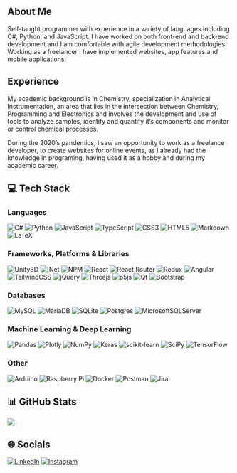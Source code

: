## About Me

Self-taught programmer with experience in a variety of languages including C#, Python, and JavaScript. I have worked on both front-end and back-end development and I am comfortable with agile development methodologies. Working as a freelancer I have implemented websites, app features and mobile applications.

## Experience

My academic background is in Chemistry, specialization in Analytical Instrumentation, an area that lies in the intersection between Chemistry, Programming and Electronics and involves the development and use of tools to analyze samples, identify and quantify it’s components and monitor or control chemical processes.

During the 2020’s pandemics, I saw an opportunity to work as a freelance developer, to create websites for online events, as I already had the knowledge in programing, having used it as a hobby and during my academic career.

## 💻 Tech Stack

### Languages

![C#](https://img.shields.io/badge/C%23-%23239120.svg?style=flat&logo=c-sharp&logoColor=white)
![Python](https://img.shields.io/badge/Python-3670A0?style=flat&logo=python&logoColor=ffdd54)
![JavaScript](https://img.shields.io/badge/JavaScript-%23323330.svg?style=flat&logo=javascript&logoColor=%23F7DF1E)
![TypeScript](https://img.shields.io/badge/TypeScript-%23007ACC.svg?style=flat&logo=typescript&logoColor=white)
![CSS3](https://img.shields.io/badge/CSS3-%231572B6.svg?style=flat&logo=css3&logoColor=white)
![HTML5](https://img.shields.io/badge/HTML5-%23E34F26.svg?style=flat&logo=html5&logoColor=white)
![Markdown](https://img.shields.io/badge/Markdown-%23000000.svg?style=flat&logo=markdown&logoColor=white)
![LaTeX](https://img.shields.io/badge/LaTeX-%23008080.svg?style=flat&logo=latex&logoColor=white)

### Frameworks, Platforms & Libraries

![Unity3D](https://img.shields.io/badge/Unity3D-000000?style=flat&logo=unity&logoColor=white)
![.Net](https://img.shields.io/badge/.NET-5C2D91?style=flat&logo=.net&logoColor=white)
![NPM](https://img.shields.io/badge/NPM-%23000000.svg?style=flat&logo=npm&logoColor=white)
![React](https://img.shields.io/badge/React-%2320232a.svg?style=flat&logo=react&logoColor=%2361DAFB)
![React Router](https://img.shields.io/badge/React_Router-CA4245?style=flat&logo=react-router&logoColor=white)
![Redux](https://img.shields.io/badge/Redux-%23593d88.svg?style=flat&logo=redux&logoColor=white)
![Angular](https://img.shields.io/badge/Angular-%2320232a.svg?style=flat&logo=angular&logoColor=%23DD0031)
![TailwindCSS](https://img.shields.io/badge/TailwindCSS-%2338B2AC.svg?style=flat&logo=tailwind-css&logoColor=white)
![jQuery](https://img.shields.io/badge/jQuery-%230769AD.svg?style=flat&logo=jquery&logoColor=white)
![Threejs](https://img.shields.io/badge/Three.js-black?style=flat&logo=three.js&logoColor=white)
![p5js](https://img.shields.io/badge/p5.js-ED225D?style=flat&logo=p5.js&logoColor=FFFFFF)
![Qt](https://img.shields.io/badge/Qt-%23217346.svg?style=flat&logo=Qt&logoColor=white)
![Bootstrap](https://img.shields.io/badge/Bootstrap-%23563D7C.svg?style=flat&logo=bootstrap&logoColor=white)

### Databases

![MySQL](https://img.shields.io/badge/MySQL-%2300f.svg?style=flat&logo=mysql&logoColor=white)
![MariaDB](https://img.shields.io/badge/MariaDB-003545?style=flat&logo=mariadb&logoColor=white)
![SQLite](https://img.shields.io/badge/SQLite-%2307405e.svg?style=flat&logo=sqlite&logoColor=white)
![Postgres](https://img.shields.io/badge/Postgres-%23316192.svg?style=flat&logo=postgresql&logoColor=white)
![MicrosoftSQLServer](https://img.shields.io/badge/Microsoft_SQL_Sever-CC2927?style=flat&logo=microsoft%20sql%20server&logoColor=white)

### Machine Learning & Deep Learning

![Pandas](https://img.shields.io/badge/Pandas-%23150458.svg?style=flat&logo=pandas&logoColor=white)
![Plotly](https://img.shields.io/badge/Plotly-%233F4F75.svg?style=flat&logo=plotly&logoColor=white)
![NumPy](https://img.shields.io/badge/Numpy-%23013243.svg?style=flat&logo=numpy&logoColor=white)
![Keras](https://img.shields.io/badge/Keras-%23D00000.svg?style=flat&logo=Keras&logoColor=white)
![scikit-learn](https://img.shields.io/badge/SciKit--Learn-%23F7931E.svg?style=flat&logo=scikit-learn&logoColor=white)
![SciPy](https://img.shields.io/badge/SciPy-%230C55A5.svg?style=flat&logo=scipy&logoColor=%white)
![TensorFlow](https://img.shields.io/badge/TensorFlow-%23FF6F00.svg?style=flat&logo=TensorFlow&logoColor=white)

### Other

![Arduino](https://img.shields.io/badge/-Arduino-00979D?style=flat&logo=Arduino&logoColor=white)
![Raspberry Pi](https://img.shields.io/badge/-RaspberryPi-C51A4A?style=flat&logo=Raspberry-Pi)
![Docker](https://img.shields.io/badge/Docker-%230db7ed.svg?style=flat&logo=docker&logoColor=white)
![Postman](https://img.shields.io/badge/Postman-FF6C37?style=flat&logo=postman&logoColor=white)
![Jira](https://img.shields.io/badge/Jira-%230A0FFF.svg?style=flat&logo=jira&logoColor=white)

## 📊 GitHub Stats
![](https://github-readme-stats.vercel.app/api/top-langs/?username=wbmagalhaes&theme=dark&hide_border=true&include_all_commits=true&count_private=true&layout=compact)

## 🌐 Socials
[![LinkedIn](https://img.shields.io/badge/LinkedIn-%230077B5.svg?logo=linkedin&logoColor=white)](https://linkedin.com/in/wbmagalhaes) 
[![Instagram](https://img.shields.io/badge/Instagram-%23E4405F.svg?logo=instagram&logoColor=white)](https://www.instagram.com/wbmagalhaes) 
